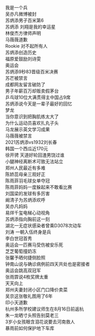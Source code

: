 我是一个兵  
吴亦凡微博被封  
苏炳添男子百米第6  
苏炳添 刘翔是我的幸运星  
林俊杰方律师声明  
马薇薇道歉  
Rookie 对不起所有人  
苏炳添创造历史  
福原爱鼓励刘诗雯  
奥运会  
苏炳添9秒83晋级百米决赛  
苏芒被禁言  
成都网友留言破防了  
男子年薪百万却贩卖假茅台  
乒乓球10位大满贯得主中国占9席  
苏炳添说今天是一辈子最好的回忆  
梦龙  
当你意识到把胸肌练太大了  
为什么运动员喜欢扎丸子头  
马龙展示英文学习成果  
马薇薇被禁言  
2021苏炳添vs1932刘长春  
韩国一个西瓜近170元  
徐开骋 天道好轮回渣男饶过谁  
小腿神经离断术可致无法站立  
郑州人民最近有多难  
陈娇蕊母亲三观好正  
陈雨菲羽毛球女单夺冠  
陈雨菲妈妈一度躲起来不敢看比赛  
刘国梁的发球有多厉害  
阚清子为苏炳添欢呼  
吴亦凡妈妈  
易烊千玺电梯心动视角  
苏炳添指向胸前这一刻  
湖北一无症状感染者曾乘D3078次动车  
刘涛 一朝入伍终身是兵  
李白世冠首秀  
奥运会一匹赛马受伤被安乐死  
芝芝葡萄撞奶冻  
张馨予晒何捷侧脸照  
钟南山说与确诊病例前四天共处也是密接者  
奥运会跳高双冠军  
张雨霏说4枚奖牌太重  
天天向上  
郑州夫妻封闭小区门口降价卖菜  
吴京这张敬礼图用了6年  
印小天道歉  
杭州多所学校建议师生在8月16日前返杭  
朱一龙晒寸头照告别莫老三  
3岁小女孩眼含泪花说要去河南救人  
暴雨前如何保护地下车库  
